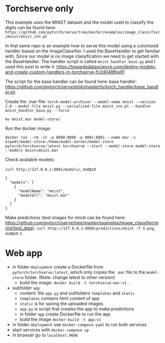 # Torchserve only
This example uses the MNIST dataset and the model used to classify the digits can be found here:
```https://github.com/pytorch/serve/tree/master/examples/image_classifier/mnist/mnist_cnn.pt```

In that same repo is an example how to serve this model using a cutomized handler based on the ImageClassifier. I used the BaseHandler to get familiar with. Since our model is no image classification we need to get started with the BaseHandler. The handler script is called ```mnist_handler_base.py``` and I used this post to write it: https://towardsdatascience.com/deploy-models-and-create-custom-handlers-in-torchserve-fc2d048fbe91

The script for the base handler can be found here: base handler: https://github.com/pytorch/serve/blob/master/ts/torch_handler/base_handler.py

Create the .mar-file:
```torch-model-archiver --model-name mnist --version 2.0 --model-file mnist.py --serialized-file mnist_cnn.pt --handler mnist_handler_base.py --force```

```mv mnist.mar model-store/```

Run the docker image:
```
docker run --rm -it -p 8080:8080 -p 8081:8081 --name mar -v $(pwd)/model-store:/home/model-server/model-store  pytorch/torchserve:latest torchserve --start --model-store model-store --models mnist=mnist.mar
```

Check available models:

```curl http://127.0.0.1:8081/models/```, output
```
{
  "models": [
    {
      "modelName": "mnist",
      "modelUrl": "mnist.mar"
    }
  ]
}

```

Make predictions (test images for mnist can be found here: https://github.com/pytorch/serve/tree/master/examples/image_classifier/mnist/test_data):
```curl http://127.0.0.1:8080/predictions/mnist -T 3.png```, output  ```3```

# Web app

* in folder ```deployment``` create a Dockerfile from ```pytorch/torchserve:latest```, which only copies the ```.mar``` file to the ```model-store``` folder. (Note: change latest to other version)
    * build the image: ```docker build -t torchserve-mar:v1 .```
* subfolder ```app```
    * content: file ```app.py``` and subfolders ```templates``` and ```static```
    * ```templates``` contains html content of app
    * ```static``` is for saving the uploaded images
    * ```app.py``` is script that creates the app to make predictions
    * in folder ```app``` create Dockerfile to run the app
    * build the image ```docker-build -t app:v1```
* in folder ```deployment``` use ```docker-compose.yaml``` to run both services
* start services with ```docker-compose up```
* in browser go to ```localhost:9696```


